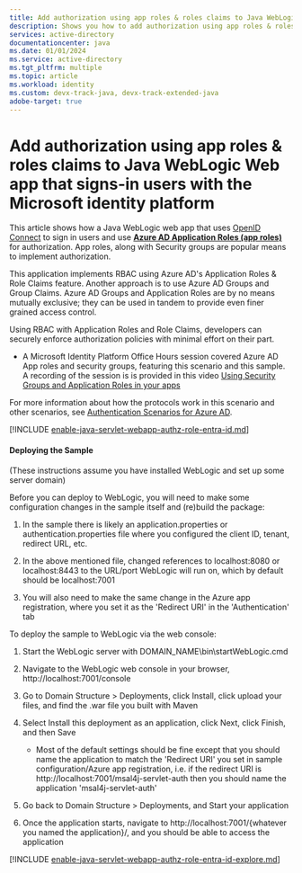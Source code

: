 ```yaml
---
title: Add authorization using app roles & roles claims to Java WebLogic Web app that signs-in users with the Microsoft identity platform
description: Shows you how to add authorization using app roles & roles claims to Java WebLogic Web app that signs-in users with the Microsoft identity platform
services: active-directory
documentationcenter: java
ms.date: 01/01/2024
ms.service: active-directory
ms.tgt_pltfrm: multiple
ms.topic: article
ms.workload: identity
ms.custom: devx-track-java, devx-track-extended-java
adobe-target: true
---
```


# Add authorization using app roles & roles claims to Java WebLogic Web app that signs-in users with the Microsoft identity platform


This article shows how a Java WebLogic web app that uses [OpenID Connect](https://docs.microsoft.com/azure/active-directory/develop/v1-protocols-openid-connect-code) to sign in users and use [**Azure AD Application Roles (app roles)**](https://docs.microsoft.com/azure/active-directory/develop/howto-add-app-roles-in-azure-ad-apps) for authorization. App roles, along with Security groups are popular means to implement authorization.

This application implements RBAC using Azure AD's Application Roles & Role Claims feature. Another approach is to use Azure AD Groups and Group Claims. Azure AD Groups and Application Roles are by no means mutually exclusive; they can be used in tandem to provide even finer grained access control.

Using RBAC with Application Roles and Role Claims, developers can securely enforce authorization policies with minimal effort on their part.

- A Microsoft Identity Platform Office Hours session covered Azure AD App roles and security groups, featuring this scenario and this sample. A recording of the session is is provided in this video [Using Security Groups and Application Roles in your apps](https://www.youtube.com/watch?v=LRoc-na27l0)

For more information about how the protocols work in this scenario and other scenarios, see [Authentication Scenarios for Azure AD](http://go.microsoft.com/fwlink/?LinkId=394414).

[!INCLUDE [enable-java-servlet-webapp-authz-role-entra-id.md](includes/enable-java-servlet-webapp-authz-role-entra-id.md)]

#### Deploying the Sample

(These instructions assume you have installed WebLogic and set up some server domain)

Before you can deploy to WebLogic, you will need to make some configuration changes in the sample itself and (re)build the package:

1. In the sample there is likely an application.properties or authentication.properties file where you configured the client ID, tenant, redirect URL, etc.

2. In the above mentioned file, changed references to localhost:8080 or localhost:8443 to the URL/port WebLogic will run on, which by default should be localhost:7001

3. You will also need to make the same change in the Azure app registration, where you set it as the 'Redirect URI' in the 'Authentication' tab

To deploy the sample to WebLogic via the web console:

1. Start the WebLogic server with DOMAIN_NAME\bin\startWebLogic.cmd

2. Navigate to the WebLogic web console in your browser, http://localhost:7001/console

3. Go to Domain Structure > Deployments, click Install, click upload your files, and find the .war file you built with Maven

4. Select Install this deployment as an application, click Next, click Finish, and then Save

    - Most of the default settings should be fine except that you should name the application to match the 'Redirect URI' you set in sample configuration/Azure app registration, i.e. if the redirect URI is http://localhost:7001/msal4j-servlet-auth then you should name the application 'msal4j-servlet-auth'
5. Go back to Domain Structure > Deployments, and Start your application

6. Once the application starts, navigate to http://localhost:7001/{whatever you named the application}/, and you should be able to access the application

[!INCLUDE [enable-java-servlet-webapp-authz-role-entra-id-explore.md](includes/enable-java-servlet-webapp-authz-role-entra-id-explore.md)]